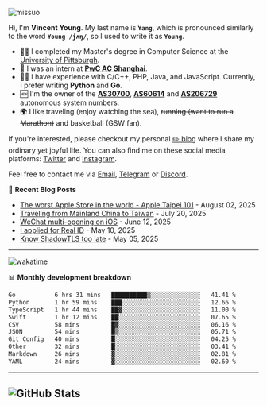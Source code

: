 <p align="left"> <img src="https://komarev.com/ghpvc/?username=missuo&label=Profile%20views&color=0e75b6&style=flat" alt="missuo" /> </p>

Hi, I'm **Vincent Young**. My last name is **`Yang`**, which is pronounced similarly to the word **`Young /jʌŋ/`**, so I used to write it as **`Young`**.

- 👨‍🎓 I completed my Master's degree in Computer Science at the [University of Pittsburgh](https://www.pitt.edu).
- 💼 I was an intern at **[PwC AC Shanghai](https://www.linkedin.com/company/pwc-ac-shanghai/)**.
- 👨‍💻 I have experience with C/C++, PHP, Java, and JavaScript. Currently, I prefer writing **Python** and **Go**.
- 🆕 I'm the owner of the **[AS30700](https://bgp.tools/as/30700)**, **[AS60614](https://bgp.tools/as/60614)** and **[AS206729](https://bgp.tools/as/206729)** autonomous system numbers.
- 🌍 I like traveling (enjoy watching the sea), ~~running (want to run a Marathon)~~ and basketball (GSW fan).

If you're interested, please checkout my personal [✏️ blog](https://missuo.me/) where I share my ordinary yet joyful life. You can also find me on these social media platforms: [Twitter](https://twitter.com/m1ssuo) and [Instagram](https://www.instagram.com/missuo.me).

Feel free to contact me via [Email](mailto:me@owo.nz), [Telegram](https://t.me/missuo) or [Discord](https://discordapp.com/users/missuo#7448).

📝 **Recent Blog Posts**
- [The worst Apple Store in the world - Apple Taipei 101](https://missuo.me/posts/taipei-101-apple-store/) - August 02, 2025
- [Traveling from Mainland China to Taiwan](https://missuo.me/posts/china-to-taiwan/) - July 20, 2025
- [WeChat multi-opening on iOS](https://missuo.me/posts/wechat-ios-multi-open/) - June 12, 2025
- [I applied for Real ID](https://missuo.me/posts/real-id/) - May 10, 2025
- [Know ShadowTLS too late](https://missuo.me/posts/shadowtls/) - May 05, 2025

-------

[![wakatime](https://wakatime.com/badge/user/c13cd961-40ca-417a-afb6-1f9ea8ac295c.svg)](https://wakatime.com/@missuo)

📊 **Monthly development breakdown**
<!--START_SECTION:waka-->

```txt
Go           6 hrs 31 mins   ██████████▒░░░░░░░░░░░░░░   41.41 %
Python       1 hr 59 mins    ███░░░░░░░░░░░░░░░░░░░░░░   12.66 %
TypeScript   1 hr 44 mins    ██▓░░░░░░░░░░░░░░░░░░░░░░   11.00 %
Swift        1 hr 12 mins    ██░░░░░░░░░░░░░░░░░░░░░░░   07.65 %
CSV          58 mins         █▓░░░░░░░░░░░░░░░░░░░░░░░   06.16 %
JSON         54 mins         █▒░░░░░░░░░░░░░░░░░░░░░░░   05.71 %
Git Config   40 mins         █░░░░░░░░░░░░░░░░░░░░░░░░   04.25 %
Other        32 mins         █░░░░░░░░░░░░░░░░░░░░░░░░   03.41 %
Markdown     26 mins         ▓░░░░░░░░░░░░░░░░░░░░░░░░   02.81 %
YAML         24 mins         ▓░░░░░░░░░░░░░░░░░░░░░░░░   02.60 %
```

<!--END_SECTION:waka-->

-------

![GitHub Stats](https://github-readme-stats-opal-alpha-76.vercel.app/api?username=missuo&show_icons=true&theme=transparent)
-------

